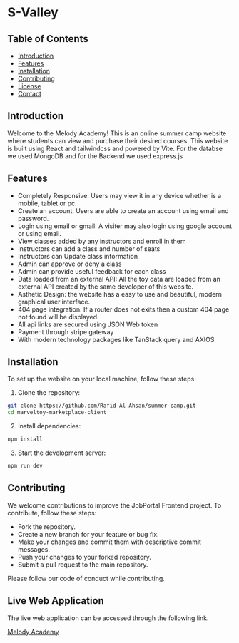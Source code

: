 # S-Valley

## Table of Contents

- [Introduction](#introduction)
- [Features](#features)
- [Installation](#installation)
- [Contributing](#contributing)
- [License](#license)
- [Contact](#contact)

## Introduction
Welcome to the Melody Academy! This is an online summer camp website where students can view and purchase their desired courses. This website is built using React and tailwindcss and powered by Vite. For the databse we used MongoDB and for the Backend we used express.js


## Features
- Completely Responsive: Users may view it in any device whether is a mobile, tablet or pc.
- Create an account: Users are able to create an account using email and password.
- Login using email or gmail: A visiter may also login using google account or using email.
- View classes added by any instructors and enroll in them 
- Instructors can add a class and number of seats
- Instructors can Update class information
- Admin can approve or deny a class
- Admin can provide useful feedback for each class
- Data loaded from an external API: All the toy data are loaded from an external API created by the same developer of this website.
- Asthetic Design: the website has a easy to use and beautiful, modern graphical user interface.
- 404 page integration: If a router does not exits then a custom 404 page not found will be displayed.
- All api links are secured using JSON Web token
- Payment through stripe gateway
- With modern technology packages like TanStack query and AXIOS 

## Installation

To set up the website on your local machine, follow these steps:

1. Clone the repository:

```bash
git clone https://github.com/Rafid-Al-Ahsan/summer-camp.git
cd marveltoy-marketplace-client
````

2. Install dependencies:
```bat
npm install
```

3. Start the development server:
```bat
npm run dev
```
## Contributing
We welcome contributions to improve the JobPortal Frontend project. To contribute, follow these steps:

- Fork the repository.
- Create a new branch for your feature or bug fix.
- Make your changes and commit them with descriptive commit messages.
- Push your changes to your forked repository.
- Submit a pull request to the main repository.

Please follow our code of conduct while contributing.

## Live Web Application
The live web application can be accessed through the following link.

[Melody Academy]()
